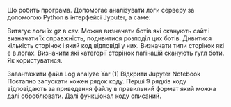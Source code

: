 Що робить програма. Допомогае аналізувати логи серверу за допомогою Python в інтерфейсі Jyputer, а саме:

Витягує логи їх gz в csv.
Можна визначати ботів які сканують сайт і визначати їх справжність, подивитися розподіл цих ботів.
Дивитися кількість сторінок і який код відповіді у них.
Визначати типи сторінок які є в логах.
Визначити які категорії сторінок пагінацій сканують гугл боти.
Як користуватися.

Завантажити файл Log analyze Yar (1)
Відкрити Jupyter Notebook
Поєтапно запускати кожен рядок коду.
Перші 9 рядків коду відповідають за приведення файлу в правильний формат який можна далі оброблювати.
Далі функціонал коду описаний.
